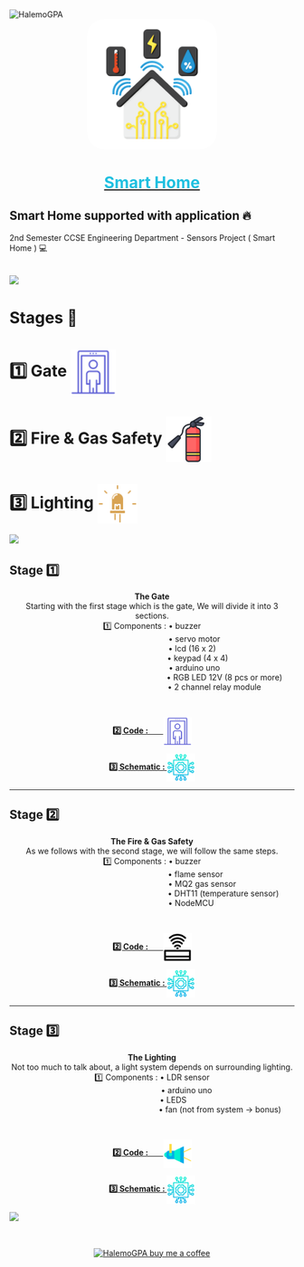 
<img align="center" src="https://visitor-badge.laobi.icu/badge?page_id=HalemoGPA/SmartHome" alt="HalemoGPA">  
<a href="https://www.youtube.com/watch?v=AjDNwPLduyU" target="_blank"  >
<div align="center">
				<img src="https://github.com/HalemoGPA/SmartHome/blob/main/images/readme%20imgs/home-monitoring.png" width="230" alt="Smart Home" style="border-radius:30px;"></div><div align="center">
        <h1 style="color:#20C0E0" align="center">Smart Home</h1>
        </div></a>
        


## Smart Home supported with application 🔥
2nd Semester CCSE Engineering Department -  Sensors Project ( Smart Home ) 💻  
<br>  
![](https://i.imgur.com/waxVImv.png)  

# Stages 📶

<h1> 1️⃣ Gate <img align="center" src="https://github.com/HalemoGPA/SmartHome/blob/main/images/readme%20imgs/security-checkpoint.png" alt="Gate" width="80"> </h1> 
<h1> 2️⃣ Fire & Gas Safety <img align="center" src="https://github.com/HalemoGPA/SmartHome/blob/main/images/readme%20imgs/fire-extinguisher.png" alt="Gate" width="80"> </h1>
<h1> 3️⃣ Lighting <img align="center" src="https://github.com/HalemoGPA/SmartHome/blob/main/images/readme%20imgs/led.png" alt="Gate" width="70"> </h1>

![](https://i.imgur.com/waxVImv.png) 

<h2>Stage 1️⃣</h2> 
<div align="center">
  <p align="center" width="230">
<strong> The Gate <br></strong> Starting with the first stage which is the gate, We will divide it into 3 sections. <br>
  1️⃣ Components : • buzzer <br>&nbsp;&nbsp;&nbsp;&nbsp;&nbsp;&nbsp;&nbsp;&nbsp;&nbsp;&nbsp;&nbsp;&nbsp;&nbsp;&nbsp;&nbsp;&nbsp;&nbsp;&nbsp;
&nbsp;&nbsp;&nbsp;&nbsp;&nbsp;&nbsp;&nbsp;&nbsp;&nbsp;&nbsp;&nbsp;&nbsp;&nbsp;&nbsp;&nbsp;&nbsp;&nbsp;&nbsp;&nbsp;• servo motor <br>&nbsp;&nbsp;&nbsp;&nbsp;&nbsp;&nbsp;&nbsp;&nbsp;&nbsp;&nbsp;&nbsp;&nbsp;&nbsp;&nbsp;&nbsp;&nbsp;&nbsp;&nbsp;
&nbsp;&nbsp;&nbsp;&nbsp;&nbsp;&nbsp;&nbsp;&nbsp;&nbsp;&nbsp;&nbsp;&nbsp;&nbsp;&nbsp;&nbsp;&nbsp;&nbsp;• lcd (16 x 2) <br> &nbsp;&nbsp;&nbsp;&nbsp;&nbsp;&nbsp;&nbsp;&nbsp;&nbsp;&nbsp;&nbsp;&nbsp;&nbsp;&nbsp;&nbsp;&nbsp;&nbsp;&nbsp;
&nbsp;&nbsp;&nbsp;&nbsp;&nbsp;&nbsp;&nbsp;&nbsp;&nbsp;&nbsp;&nbsp;&nbsp;&nbsp;&nbsp;&nbsp;&nbsp;&nbsp;&nbsp;&nbsp;&nbsp;&nbsp; • keypad (4 x 4) <br> &nbsp;&nbsp;&nbsp;&nbsp;&nbsp;&nbsp;&nbsp;&nbsp;&nbsp;&nbsp;&nbsp;&nbsp;&nbsp;&nbsp;&nbsp;&nbsp;&nbsp;&nbsp;
&nbsp;&nbsp;&nbsp;&nbsp;&nbsp;&nbsp;&nbsp;&nbsp;&nbsp;&nbsp;&nbsp;&nbsp;&nbsp;&nbsp;&nbsp;&nbsp;&nbsp;&nbsp; • arduino uno <br> &nbsp;&nbsp;&nbsp;&nbsp;&nbsp;&nbsp;&nbsp;&nbsp;&nbsp;&nbsp;&nbsp;&nbsp;&nbsp;&nbsp;&nbsp;&nbsp;&nbsp;&nbsp;
&nbsp;&nbsp;&nbsp;&nbsp;&nbsp;&nbsp;&nbsp;&nbsp;&nbsp;&nbsp;&nbsp;&nbsp;&nbsp;&nbsp;&nbsp;&nbsp;&nbsp;&nbsp;&nbsp; &nbsp;&nbsp;&nbsp;&nbsp;&nbsp;&nbsp;&nbsp;&nbsp;&nbsp;&nbsp;&nbsp;&nbsp;&nbsp;&nbsp;&nbsp;&nbsp;&nbsp;&nbsp;&nbsp;&nbsp;&nbsp;&nbsp;&nbsp;&nbsp;&nbsp;&nbsp;• RGB LED 12V (8 pcs or more) <br> &nbsp;&nbsp;&nbsp;&nbsp;&nbsp;&nbsp;&nbsp;&nbsp;&nbsp;&nbsp;
&nbsp;&nbsp;&nbsp;&nbsp;&nbsp;&nbsp;&nbsp;&nbsp;&nbsp;&nbsp;&nbsp;&nbsp;&nbsp;&nbsp;&nbsp;&nbsp;&nbsp;&nbsp;&nbsp;&nbsp;&nbsp;&nbsp;&nbsp;&nbsp;&nbsp;&nbsp;&nbsp;&nbsp;&nbsp;&nbsp;&nbsp;&nbsp;&nbsp;&nbsp;&nbsp;&nbsp;&nbsp;&nbsp;&nbsp;&nbsp;&nbsp;&nbsp;&nbsp;&nbsp; • 2 channel relay module
</p><br>
<p><a href="https://github.com/HalemoGPA/SmartHome/blob/main/source/gate.ino" alt="gate"><b>2️⃣ Code : &nbsp;&nbsp;&nbsp;&nbsp;&nbsp;&nbsp;&nbsp;</b><img align="center" src="https://github.com/HalemoGPA/SmartHome/blob/main/images/readme%20imgs/security-checkpoint.png" alt="Gate" width="50"></a></p>
<p>
  <a href="https://github.com/HalemoGPA/SmartHome/blob/main/schematic%20circuit/gate%20schematic.JPG"> <b>3️⃣ Schematic : </b><img align="center" src="https://github.com/HalemoGPA/SmartHome/blob/main/images/readme%20imgs/process.png" alt="Gate" width="50"></a>
</p>
</div>     


<hr>

<h2>Stage 2️⃣</h2> 

<div align="center">
	<p> 
		<strong> The Fire & Gas Safety <br></strong> As we follows with the second stage, we will follow the same steps. <br>
		1️⃣ Components : • buzzer <br>&nbsp;&nbsp;&nbsp;&nbsp;&nbsp;&nbsp;&nbsp;&nbsp;&nbsp;&nbsp;&nbsp;&nbsp;&nbsp;&nbsp;&nbsp;&nbsp;&nbsp;&nbsp;
&nbsp;&nbsp;&nbsp;&nbsp;&nbsp;&nbsp;&nbsp;&nbsp;&nbsp;&nbsp;&nbsp;&nbsp;&nbsp;&nbsp;&nbsp;&nbsp;&nbsp;&nbsp;&nbsp;&nbsp;• flame sensor <br>&nbsp;&nbsp;&nbsp;&nbsp;&nbsp;&nbsp;&nbsp;&nbsp;&nbsp;&nbsp;&nbsp;&nbsp;&nbsp;&nbsp;&nbsp;&nbsp;&nbsp;&nbsp;
&nbsp;&nbsp;&nbsp;&nbsp;&nbsp;&nbsp;&nbsp;&nbsp;&nbsp;&nbsp;&nbsp;&nbsp;&nbsp;&nbsp;&nbsp;&nbsp;&nbsp;&nbsp;&nbsp;&nbsp;&nbsp;&nbsp;&nbsp;&nbsp;&nbsp;&nbsp;• MQ2 gas sensor <br> &nbsp;&nbsp;&nbsp;&nbsp;&nbsp;&nbsp;&nbsp;&nbsp;&nbsp;&nbsp;&nbsp;&nbsp;&nbsp;&nbsp;&nbsp;&nbsp;&nbsp;&nbsp;
&nbsp;&nbsp;&nbsp;&nbsp;&nbsp;&nbsp;&nbsp;&nbsp;&nbsp;&nbsp;&nbsp;&nbsp;&nbsp;&nbsp;&nbsp;&nbsp;&nbsp;&nbsp;&nbsp;&nbsp;&nbsp;&nbsp;&nbsp;&nbsp;&nbsp;&nbsp;&nbsp;&nbsp;&nbsp;&nbsp;&nbsp;&nbsp;&nbsp;&nbsp;&nbsp;&nbsp;&nbsp;&nbsp;&nbsp;&nbsp;&nbsp;&nbsp;&nbsp;&nbsp; • DHT11 (temperature sensor) <br> &nbsp;&nbsp;&nbsp;&nbsp;&nbsp;&nbsp;&nbsp;&nbsp;&nbsp;&nbsp;&nbsp;&nbsp;&nbsp;&nbsp;&nbsp;&nbsp;&nbsp;&nbsp;
&nbsp;&nbsp;&nbsp;&nbsp;&nbsp;&nbsp;&nbsp;&nbsp;&nbsp;&nbsp;&nbsp;&nbsp;&nbsp;&nbsp;&nbsp;&nbsp;• NodeMCU 
	</p><br>
	<p><a href="https://github.com/HalemoGPA/SmartHome/blob/main/source/node.ino" alt="node"><b>2️⃣ Code : &nbsp;&nbsp;&nbsp;&nbsp;&nbsp;&nbsp;&nbsp;</b><img align="center" src="https://github.com/HalemoGPA/SmartHome/blob/main/images/readme%20imgs/wireless-connection.png" alt="node" width="50"></a></p>
	<p>
  <a href="https://github.com/HalemoGPA/SmartHome/blob/main/schematic%20circuit/nodemcu%20schematic.JPG"> <b>3️⃣ Schematic : </b><img align="center" src="https://github.com/HalemoGPA/SmartHome/blob/main/images/readme%20imgs/process.png" alt="node" width="50"></a>
</p>
</div>   

<hr>


<h2>Stage 3️⃣</h2> 
<div align="center">
	<p>
		<strong> The Lighting <br></strong> Not too much to talk about, a light system depends on surrounding lighting. <br>
		1️⃣ Components : • LDR sensor <br>&nbsp;&nbsp;&nbsp;&nbsp;&nbsp;&nbsp;&nbsp;&nbsp;&nbsp;&nbsp;&nbsp;&nbsp;&nbsp;&nbsp;&nbsp;&nbsp;&nbsp;&nbsp;
&nbsp;&nbsp;&nbsp;&nbsp;&nbsp;&nbsp;&nbsp;&nbsp;&nbsp;&nbsp;&nbsp;&nbsp;• arduino uno <br>&nbsp;&nbsp;&nbsp;&nbsp;&nbsp;&nbsp;&nbsp;&nbsp;&nbsp;&nbsp;&nbsp;&nbsp;&nbsp;&nbsp;&nbsp;&nbsp;&nbsp;&nbsp;
• LEDS <br> &nbsp;&nbsp;&nbsp;&nbsp;&nbsp;&nbsp;&nbsp;&nbsp;&nbsp;&nbsp;&nbsp;&nbsp;&nbsp;&nbsp;&nbsp;&nbsp;&nbsp;&nbsp;
&nbsp;&nbsp;&nbsp;&nbsp;&nbsp;&nbsp;&nbsp;&nbsp;&nbsp;&nbsp;&nbsp;&nbsp;&nbsp;&nbsp;&nbsp;&nbsp;&nbsp;&nbsp;&nbsp;&nbsp;&nbsp;&nbsp;&nbsp;&nbsp;&nbsp;&nbsp;&nbsp;&nbsp;&nbsp;&nbsp;&nbsp;&nbsp;&nbsp;&nbsp;&nbsp;&nbsp;&nbsp;&nbsp;&nbsp;&nbsp;&nbsp; • fan (not from system -> bonus) 
	</p><br>
	<p><a href="https://github.com/HalemoGPA/SmartHome/blob/main/source/lighting.ino" alt="lighting"><b>2️⃣ Code : &nbsp;&nbsp;&nbsp;&nbsp;&nbsp;&nbsp;&nbsp;</b><img align="center" src="https://github.com/HalemoGPA/SmartHome/blob/main/images/readme%20imgs/spotlight.png" alt="lighting" width="50"></a></p>
	<p>
  <a href="https://github.com/HalemoGPA/SmartHome/blob/main/schematic%20circuit/lighting%20schematic.JPG"> <b>3️⃣ Schematic : </b><img align="center" src="https://github.com/HalemoGPA/SmartHome/blob/main/images/readme%20imgs/process.png" alt="lighting" width="50"></a>
</p>
</div>

![](https://i.imgur.com/waxVImv.png)   

<br><div align="center">

  <a href="https://www.buymeacoffee.com/HalemoGPA" ><img src="https://www.buymeacoffee.com/assets/img/custom_images/orange_img.png" alt="HalemoGPA buy me a coffee" width="230"></a>


</div>



